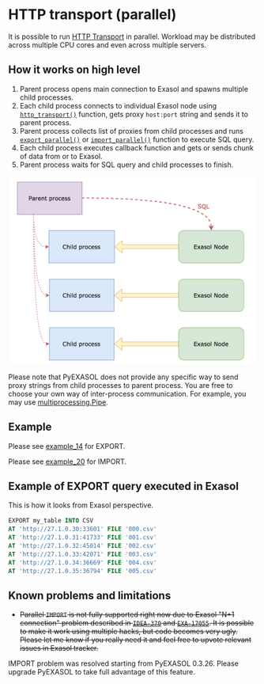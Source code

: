 # HTTP transport (parallel)

It is possible to run [HTTP Transport](/docs/HTTP_TRANSPORT.md) in parallel. Workload may be distributed across multiple CPU cores and even across multiple servers.

## How it works on high level

1. Parent process opens main connection to Exasol and spawns multiple child processes.
2. Each child process connects to individual Exasol node using [`http_transport()`](/docs/REFERENCE.md#http_transport) function, gets proxy `host:port` string and sends it to parent process.
3. Parent process collects list of proxies from child processes and runs [`export_parallel()`](/docs/REFERENCE.md#export_parallel) or [`import_parallel()`](/docs/REFERENCE.md#import_parallel) function to execute SQL query.
4. Each child process executes callback function and gets or sends chunk of data from or to Exasol.
5. Parent process waits for SQL query and child processes to finish.

![Parallel export](/docs/img/parallel_export.png)

Please note that PyEXASOL does not provide any specific way to send proxy strings from child processes to parent process. You are free to choose your own way of inter-process communication. For example, you may use [multiprocessing.Pipe](https://docs.python.org/3/library/multiprocessing.html?highlight=Pipes#exchanging-objects-between-processes).

## Example

Please see [example_14](/examples/14_parallel_export.py) for EXPORT.

Please see [example_20](/examples/20_parallel_import.py) for IMPORT.

## Example of EXPORT query executed in Exasol

This is how it looks from Exasol perspective.

```sql
EXPORT my_table INTO CSV
AT 'http://27.1.0.30:33601' FILE '000.csv'
AT 'http://27.1.0.31:41733' FILE '001.csv'
AT 'http://27.1.0.32:45014' FILE '002.csv'
AT 'http://27.1.0.33:42071' FILE '003.csv'
AT 'http://27.1.0.34:36669' FILE '004.csv'
AT 'http://27.1.0.35:36794' FILE '005.csv'
```

## Known problems and limitations

- ~~Parallel `IMPORT` is not fully supported right now due to Exasol "N+1 connection" problem described in [`IDEA-370`](https://www.exasol.com/support/browse/IDEA-370) and [`EXA-17055`](https://www.exasol.com/support/browse/EXA-17055). It is possible to make it work using multiple hacks, but code becomes very ugly. Please let me know if you really need it and feel free to upvote relevant issues in Exasol tracker.~~

IMPORT problem was resolved starting from PyEXASOL 0.3.26. Please upgrade PyEXASOL to take full advantage of this feature.
